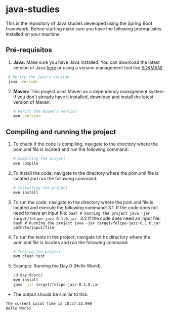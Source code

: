 # java-studies

This is the repository of Java studies developed using the Spring Boot framework. Before starting make sure you have the following prerequisites installed on your machine:

## Pré-requisitos

1. **Java:** Make sure you have Java installed. You can download the latest version of Java [here](https://www.oracle.com/java/technologies/javase-downloads.html) or using a version management tool like [SDKMAN!](https://sdkman.io/).
   
  ```bash
   # Verify the Java's version
   java -version
  ```

2. **Maven:** This project uses Maven as a dependency management system. If you don't already have it installed, download and install the latest version of Maven.

   ``` bash 
   # Verify the Maven's version
   mvn -version
   ```
## Compiling and running the project

1. To check if the code is compiling, navigate to the directory where the pom.xml file is located and run the following command:
   ```bash
   # Compiling the project
   mvn compile
   ```

2. To install the code, navigate to the directory where the pom.xml file is located and run the following command:
   ```bash
   # Installing the project
   mvn install
   ```

3. To run the code, navigate to the directory where the pom.xml file is located and execute the following command:
    3.1. If the code does not need to have an input file: 
       ```bash
       # Running the project
       java -jar target/felipe-jazz-0.1.0.jar
       ```
    3.2 If the code does need an input file:
       ```bash
       # Running the project
       java -jar target/felipe-jazz-0.1.0.jar path/to/input/file
       ```
4. To run the tests in the project, navigate tot he directory where the pom.xml file is locates and run the following command:
   ```bash
   # Testing the project
   mvn clean test


5. Example: Running the Day 0 (Hello World).
   ```bash
   cd day_0/src/
   mvn install
   java -jar target/felipe-jazz-0.1.0.jar
   ```
  - The output should be similar to this:
   ```bash
   The current Local Time is 10:57:32.990
   Hello World
   ``` 




    
   

